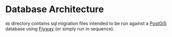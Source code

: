 # Database Architecture

`db` directory contains sql migration files intended to be run against a [PostGIS](https://postgis.net/) database using [Flyway](https://flywaydb.org/) (or simply run in sequence).
